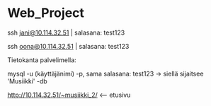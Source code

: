 # Web_Project

ssh jani@10.114.32.51 | salasana: test123

ssh oona@10.114.32.51 | salasana: test123


Tietokanta palvelimella:

mysql -u (käyttäjänimi) -p,
sama salasana: test123
-> siellä sijaitsee 'Musiikki' -db



http://10.114.32.51/~musiikki_2/ <-- etusivu

